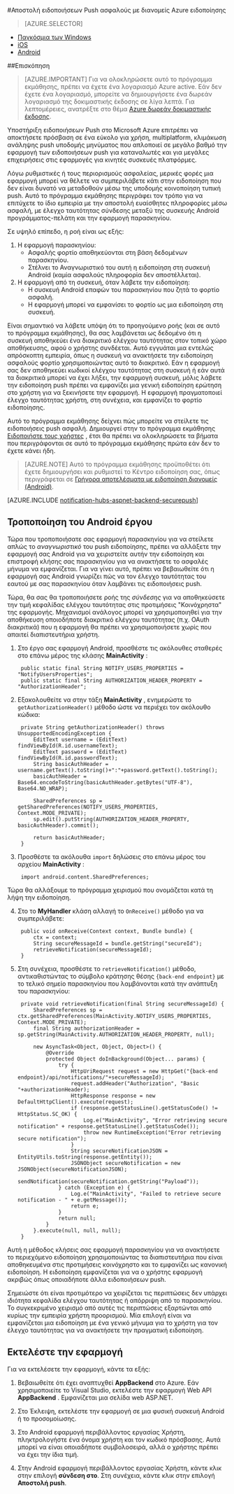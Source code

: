 <properties
    pageTitle="Αποστολή ειδοποιήσεων Push ασφαλούς με διανομείς Azure ειδοποίησης"
    description="Μάθετε πώς μπορείτε να στείλετε τις ειδοποιήσεις push ασφαλή για Android εφαρμογής από το Azure. Δείγματα κώδικα γραμμένο σε Java και C#."
    documentationCenter="android"
    keywords="ειδοποίηση, τις ειδοποιήσεις push, Push push μηνύματα, τις ειδοποιήσεις android push"
    authors="ysxu"
    manager="erikre"
    editor=""
    services="notification-hubs"/>

<tags
    ms.service="notification-hubs"
    ms.workload="mobile"
    ms.tgt_pltfrm="android"
    ms.devlang="java"
    ms.topic="article"
    ms.date="06/29/2016" 
    ms.author="yuaxu"/>

#<a name="sending-secure-push-notifications-with-azure-notification-hubs"></a>Αποστολή ειδοποιήσεων Push ασφαλούς με διανομείς Azure ειδοποίησης

> [AZURE.SELECTOR]
- [Παγκόσμια των Windows](notification-hubs-aspnet-backend-windows-dotnet-wns-secure-push-notification.md)
- [iOS](notification-hubs-aspnet-backend-ios-push-apple-apns-secure-notification.md)
- [Android](notification-hubs-aspnet-backend-android-secure-google-gcm-push-notification.md)

##<a name="overview"></a>Επισκόπηση

> [AZURE.IMPORTANT] Για να ολοκληρώσετε αυτό το πρόγραμμα εκμάθησης, πρέπει να έχετε ένα λογαριασμό Azure active. Εάν δεν έχετε ένα λογαριασμό, μπορείτε να δημιουργήσετε ένα δωρεάν λογαριασμό της δοκιμαστικής έκδοσης σε λίγα λεπτά. Για λεπτομέρειες, ανατρέξτε στο θέμα [Azure δωρεάν δοκιμαστικής έκδοσης](https://azure.microsoft.com/pricing/free-trial/?WT.mc_id=A643EE910&amp;returnurl=http%3A%2F%2Fazure.microsoft.com%2Fen-us%2Fdocumentation%2Farticles%2Fpartner-xamarin-notification-hubs-ios-get-started).

Υποστήριξη ειδοποιήσεων Push στο Microsoft Azure επιτρέπει να αποκτήσετε πρόσβαση σε ένα εύκολο για χρήση, multiplatform, κλιμάκωση ανάληψης push υποδομής μηνύματος που απλοποιεί σε μεγάλο βαθμό την εφαρμογή των ειδοποιήσεων push για καταναλωτές και για μεγάλες επιχειρήσεις στις εφαρμογές για κινητές συσκευές πλατφόρμες.

Λόγω ρυθμιστικές ή τους περιορισμούς ασφαλείας, μερικές φορές μια εφαρμογή μπορεί να θέλετε να συμπεριλάβετε κάτι στην ειδοποίηση που δεν είναι δυνατό να μεταδοθούν μέσω της υποδομής κοινοποίηση τυπική push. Αυτό το πρόγραμμα εκμάθησης περιγράφει τον τρόπο για να επιτύχετε το ίδιο εμπειρία με την αποστολή ευαίσθητες πληροφορίες μέσω ασφαλή, με έλεγχο ταυτότητας σύνδεσης μεταξύ της συσκευής Android προγράμματος-πελάτη και την εφαρμογή παρασκηνίου.

Σε υψηλό επίπεδο, η ροή είναι ως εξής:

1. Η εφαρμογή παρασκηνίου:
    - Ασφαλής φορτίο αποθηκεύονται στη βάση δεδομένων παρασκηνίου.
    - Στέλνει το Αναγνωριστικό του αυτή η ειδοποίηση στη συσκευή Android (καμία ασφαλούς πληροφορία δεν αποστέλλεται).
2. Η εφαρμογή από τη συσκευή, όταν λάβετε την ειδοποίηση:
    - Η συσκευή Android επαφών του παρασκηνίου που ζητά το φορτίο ασφαλή.
    - Η εφαρμογή μπορεί να εμφανίσει το φορτίο ως μια ειδοποίηση στη συσκευή.

Είναι σημαντικό να λάβετε υπόψη ότι το προηγούμενο ροής (και σε αυτό το πρόγραμμα εκμάθησης), θα σας λαμβάνεται ως δεδομένο ότι η συσκευή αποθηκεύει ένα διακριτικό ελέγχου ταυτότητας στον τοπικό χώρο αποθήκευσης, αφού ο χρήστης συνδέεται. Αυτό εγγυάται μια εντελώς απρόσκοπτη εμπειρία, όπως η συσκευή να ανακτήσετε την ειδοποίηση ασφαλούς φορτίο χρησιμοποιώντας αυτό το διακριτικό. Εάν η εφαρμογή σας δεν αποθηκεύει κωδικοί ελέγχου ταυτότητας στη συσκευή ή εάν αυτά τα διακριτικά μπορεί να έχει λήξει, την εφαρμογή συσκευή, μόλις λάβετε την ειδοποίηση push πρέπει να εμφανίζει μια γενική ειδοποίηση ερώτηση στο χρήστη για να ξεκινήσετε την εφαρμογή. Η εφαρμογή πραγματοποιεί έλεγχο ταυτότητας χρήστη, στη συνέχεια, και εμφανίζει το φορτίο ειδοποίησης.

Αυτό το πρόγραμμα εκμάθησης δείχνει πώς μπορείτε να στείλετε τις ειδοποιήσεις push ασφαλή. Δημιουργεί στην το πρόγραμμα εκμάθησης [Ειδοποιήστε τους χρήστες](notification-hubs-aspnet-backend-gcm-android-push-to-user-google-notification.md) , έτσι θα πρέπει να ολοκληρώσετε τα βήματα που περιγράφονται σε αυτό το πρόγραμμα εκμάθησης πρώτα εάν δεν το έχετε κάνει ήδη.

> [AZURE.NOTE] Αυτό το πρόγραμμα εκμάθησης προϋποθέτει ότι έχετε δημιουργήσει και ρυθμιστεί το Κέντρο ειδοποίηση σας, όπως περιγράφεται σε [Γρήγορα αποτελέσματα με ειδοποίηση διανομείς (Android)](notification-hubs-android-push-notification-google-gcm-get-started.md).

[AZURE.INCLUDE [notification-hubs-aspnet-backend-securepush](../../includes/notification-hubs-aspnet-backend-securepush.md)]

## <a name="modify-the-android-project"></a>Τροποποίηση του Android έργου

Τώρα που τροποποιήσατε σας εφαρμογή παρασκηνίου για να στείλετε απλώς το *αναγνωριστικό* του push ειδοποίησης, πρέπει να αλλάξετε την εφαρμογή σας Android για να χειριστείτε αυτήν την ειδοποίηση και επιστροφή κλήσης σας παρασκηνίου για να ανακτήσετε το ασφαλές μήνυμα να εμφανίζεται.
Για να γίνει αυτό, πρέπει να βεβαιωθείτε ότι η εφαρμογή σας Android γνωρίζει πώς να τον έλεγχο ταυτότητας του εαυτού με σας παρασκηνίου όταν λαμβάνει τις ειδοποιήσεις push.

Τώρα, θα σας θα τροποποιήσετε ροής της *σύνδεσης* για να αποθηκεύσετε την τιμή κεφαλίδας ελέγχου ταυτότητας στις προτιμήσεις "Κοινόχρηστα" της εφαρμογής. Μηχανισμοί ανάλογος μπορεί να χρησιμοποιηθεί για την αποθήκευση οποιοδήποτε διακριτικό ελέγχου ταυτότητας (π.χ. OAuth διακριτικά) που η εφαρμογή θα πρέπει να χρησιμοποιήσετε χωρίς που απαιτεί διαπιστευτήρια χρήστη.

1. Στο έργο σας εφαρμογή Android, προσθέστε τις ακόλουθες σταθερές στο επάνω μέρος της κλάσης **MainActivity** :

        public static final String NOTIFY_USERS_PROPERTIES = "NotifyUsersProperties";
        public static final String AUTHORIZATION_HEADER_PROPERTY = "AuthorizationHeader";

2. Εξακολουθείτε να στην τάξη **MainActivity** , ενημερώστε το `getAuthorizationHeader()` μέθοδο ώστε να περιέχει τον ακόλουθο κώδικα:

        private String getAuthorizationHeader() throws UnsupportedEncodingException {
            EditText username = (EditText) findViewById(R.id.usernameText);
            EditText password = (EditText) findViewById(R.id.passwordText);
            String basicAuthHeader = username.getText().toString()+":"+password.getText().toString();
            basicAuthHeader = Base64.encodeToString(basicAuthHeader.getBytes("UTF-8"), Base64.NO_WRAP);

            SharedPreferences sp = getSharedPreferences(NOTIFY_USERS_PROPERTIES, Context.MODE_PRIVATE);
            sp.edit().putString(AUTHORIZATION_HEADER_PROPERTY, basicAuthHeader).commit();

            return basicAuthHeader;
        }

3. Προσθέστε τα ακόλουθα `import` δηλώσεις στο επάνω μέρος του αρχείου **MainActivity** :

        import android.content.SharedPreferences;

Τώρα θα αλλάξουμε το πρόγραμμα χειρισμού που ονομάζεται κατά τη λήψη την ειδοποίηση.

4. Στο το **MyHandler** κλάση αλλαγή το `OnReceive()` μέθοδο για να συμπεριλάβετε:

        public void onReceive(Context context, Bundle bundle) {
            ctx = context;
            String secureMessageId = bundle.getString("secureId");
            retrieveNotification(secureMessageId);
        }

5. Στη συνέχεια, προσθέστε το `retrieveNotification()` μέθοδο, αντικαθιστώντας το σύμβολο κράτησης θέσης `{back-end endpoint}` με το τελικό σημείο παρασκηνίου που λαμβάνονται κατά την ανάπτυξη του παρασκηνίου:

        private void retrieveNotification(final String secureMessageId) {
            SharedPreferences sp = ctx.getSharedPreferences(MainActivity.NOTIFY_USERS_PROPERTIES, Context.MODE_PRIVATE);
            final String authorizationHeader = sp.getString(MainActivity.AUTHORIZATION_HEADER_PROPERTY, null);

            new AsyncTask<Object, Object, Object>() {
                @Override
                protected Object doInBackground(Object... params) {
                    try {
                        HttpUriRequest request = new HttpGet("{back-end endpoint}/api/notifications/"+secureMessageId);
                        request.addHeader("Authorization", "Basic "+authorizationHeader);
                        HttpResponse response = new DefaultHttpClient().execute(request);
                        if (response.getStatusLine().getStatusCode() != HttpStatus.SC_OK) {
                            Log.e("MainActivity", "Error retrieving secure notification" + response.getStatusLine().getStatusCode());
                            throw new RuntimeException("Error retrieving secure notification");
                        }
                        String secureNotificationJSON = EntityUtils.toString(response.getEntity());
                        JSONObject secureNotification = new JSONObject(secureNotificationJSON);
                        sendNotification(secureNotification.getString("Payload"));
                    } catch (Exception e) {
                        Log.e("MainActivity", "Failed to retrieve secure notification - " + e.getMessage());
                        return e;
                    }
                    return null;
                }
            }.execute(null, null, null);
        }


Αυτή η μέθοδος κλήσεις σας εφαρμογή παρασκηνίου για να ανακτήσετε το περιεχόμενο ειδοποίηση χρησιμοποιώντας τα διαπιστευτήρια που είναι αποθηκευμένα στις προτιμήσεις κοινόχρηστο και το εμφανίζει ως κανονική ειδοποίηση. Η ειδοποίηση εμφανίζεται για να ο χρήστης εφαρμογή ακριβώς όπως οποιαδήποτε άλλα ειδοποιήσεων push.

Σημειώστε ότι είναι προτιμότερο να χειρίζεται τις περιπτώσεις δεν υπάρχει ιδιότητα κεφαλίδα ελέγχου ταυτότητας ή απόρριψη από το παρασκηνίου. Το συγκεκριμένο χειρισμό από αυτές τις περιπτώσεις εξαρτώνται από κυρίως την εμπειρία χρήστη προορισμού. Μία επιλογή είναι να εμφανίζεται μια ειδοποίηση με ένα γενικό μήνυμα για το χρήστη για τον έλεγχο ταυτότητας για να ανακτήσετε την πραγματική ειδοποίηση.

## <a name="run-the-application"></a>Εκτελέστε την εφαρμογή

Για να εκτελέσετε την εφαρμογή, κάντε τα εξής:

1. Βεβαιωθείτε ότι έχει αναπτυχθεί **AppBackend** στο Azure. Εάν χρησιμοποιείτε το Visual Studio, εκτελέστε την εφαρμογή Web API **AppBackend** . Εμφανίζεται μια σελίδα web ASP.NET.

2. Στο Έκλειψη, εκτελέστε την εφαρμογή σε μια φυσική συσκευή Android ή το προσομοίωσης.

3. Στο Android εφαρμογή περιβάλλοντος εργασίας Χρήστη, πληκτρολογήστε ένα όνομα χρήστη και τον κωδικό πρόσβασης. Αυτά μπορεί να είναι οποιαδήποτε συμβολοσειρά, αλλά ο χρήστης πρέπει να έχει την ίδια τιμή.

4. Στην Android εφαρμογή περιβάλλοντος εργασίας Χρήστη, κάντε κλικ στην επιλογή **σύνδεση στο**. Στη συνέχεια, κάντε κλικ στην επιλογή **Αποστολή push**.

